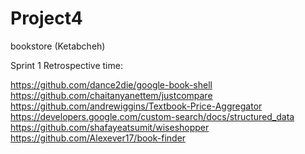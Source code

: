 # Project4
bookstore (Ketabcheh)

Sprint 1 Retrospective time: 


https://github.com/dance2die/google-book-shell
https://github.com/chaitanyanettem/justcompare
https://github.com/andrewiggins/Textbook-Price-Aggregator
https://developers.google.com/custom-search/docs/structured_data
https://github.com/shafayeatsumit/wiseshopper
https://github.com/Alexever17/book-finder

